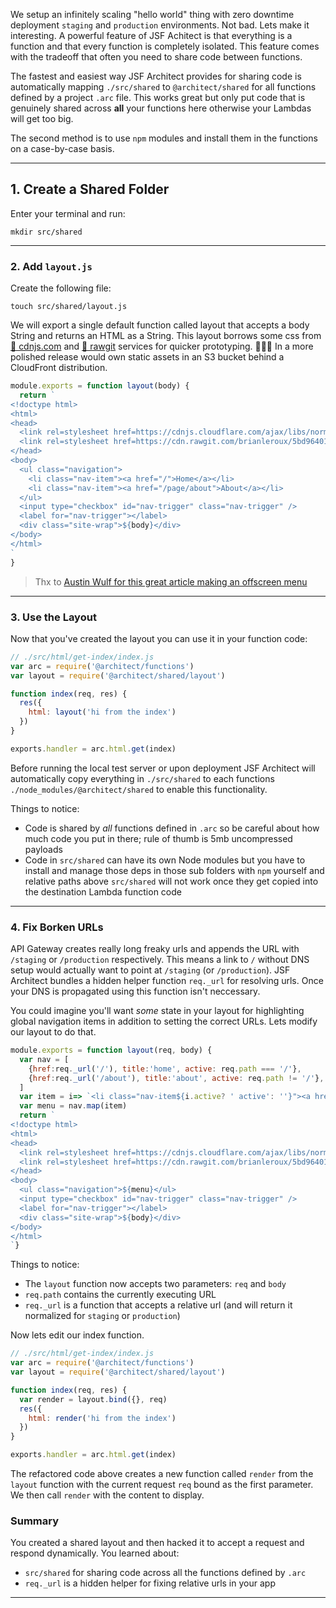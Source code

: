 We setup an infinitely scaling "hello world" thing with zero downtime deployment `staging` and `production` environments. Not bad. Lets make it interesting. A powerful feature of JSF Achitect is that everything is a function and that every function is completely isolated. This feature comes with the tradeoff that often you need to share code between functions. 

The fastest and easiest way JSF Architect provides for sharing code is automatically mapping `./src/shared` to `@architect/shared` for all functions defined by a project `.arc` file. This works great but only put code that is genuinely shared across **all** your functions here otherwise your Lambdas will get too big. 

The second method is to use `npm` modules and install them in the functions on a case-by-case basis.

---
## 1. Create a Shared Folder

Enter your terminal and run:

```
mkdir src/shared
```

---
### 2. Add `layout.js`

Create the following file:

```
touch src/shared/layout.js
```

We will export a single default function called layout that accepts a body String and returns an HTML as a String. This layout borrows some css from [🚀 cdnjs.com](https:cdnjs.com) and [🍣 rawgit](https://rawgit.com) services for quicker prototyping. 🙏🙏🙏   In a more polished release would own static assets in an S3 bucket behind a CloudFront distribution.
 
```javascript
module.exports = function layout(body) {
  return `
<!doctype html>
<html>
<head>
  <link rel=stylesheet href=https://cdnjs.cloudflare.com/ajax/libs/normalize/5.0.0/normalize.min.css>
  <link rel=stylesheet href=https://cdn.rawgit.com/brianleroux/5bd964013a6c567dcb01f4b997f6b10e/raw/decff8e49f2fef1befe6849b0919742b8e08c515/offscreen-menu.css>
</head>
<body>
  <ul class="navigation">
    <li class="nav-item"><a href="/">Home</a></li>
    <li class="nav-item"><a href="/page/about">About</a></li>
  </ul>
  <input type="checkbox" id="nav-trigger" class="nav-trigger" />
  <label for="nav-trigger"></label>
  <div class="site-wrap">${body}</div>
</body>
</html>
`
}
```

> Thx to [Austin Wulf for this great article making an offscreen menu](https://www.sitepoint.com/pure-css-off-screen-navigation-menu/)

---
### 3. Use the Layout

Now that you've created the layout you can use it in your function code:

```javascript 
// ./src/html/get-index/index.js
var arc = require('@architect/functions')
var layout = require('@architect/shared/layout')

function index(req, res) {
  res({
    html: layout('hi from the index')
  })
}

exports.handler = arc.html.get(index)
```

Before running the local test server or upon deployment JSF Architect will automatically copy everything in `./src/shared` to each functions `./node_modules/@architect/shared` to enable this functionality. 

Things to notice:

- Code is shared by _all_ functions defined in `.arc` so be careful about how much code you put in there; rule of thumb is 5mb uncompressed payloads
- Code in `src/shared` can have its own Node modules but you have to install and manage those deps in those sub folders with `npm` yourself and relative paths above `src/shared` will not work once they get copied into the destination Lambda function code

---
### 4. Fix Borken URLs

API Gateway creates really long freaky urls and appends the URL with `/staging` or `/production` respectively. This means a link to `/` without DNS setup would actually want to point at `/staging` (or `/production`). JSF Architect bundles a hidden helper function `req._url` for resolving urls. Once your DNS is propagated using this function isn't neccessary. 

You could imagine you'll want _some_ state in your layout for highlighting global navigation items in addition to setting the correct URLs. Lets modify our layout to do that.

```javascript
module.exports = function layout(req, body) {
  var nav = [
    {href:req._url('/'), title:'home', active: req.path === '/'},
    {href:req._url('/about'), title:'about', active: req.path != '/'},
  ]
  var item = i=> `<li class="nav-item${i.active? ' active': ''}"><a href=${i.href}>${i.title}</a></li>`
  var menu = nav.map(item)
  return `
<!doctype html>
<html>
<head>
  <link rel=stylesheet href=https://cdnjs.cloudflare.com/ajax/libs/normalize/5.0.0/normalize.min.css>
  <link rel=stylesheet href=https://cdn.rawgit.com/brianleroux/5bd964013a6c567dcb01f4b997f6b10e/raw/decff8e49f2fef1befe6849b0919742b8e08c515/offscreen-menu.css>
</head>
<body>
  <ul class="navigation">${menu}</ul>
  <input type="checkbox" id="nav-trigger" class="nav-trigger" />
  <label for="nav-trigger"></label>
  <div class="site-wrap">${body}</div>
</body>
</html>
`}
```

Things to notice:

- The `layout` function now accepts two parameters: `req` and `body`
- `req.path` contains the currently executing URL
- `req._url` is a function that accepts a relative url (and will return it normalized for `staging` or `production`)

Now lets edit our index function.

```javascript
// ./src/html/get-index/index.js
var arc = require('@architect/functions')
var layout = require('@architect/shared/layout')

function index(req, res) {
  var render = layout.bind({}, req)
  res({
    html: render('hi from the index')
  })
}

exports.handler = arc.html.get(index)
```

The refactored code above creates a new function called `render` from the `layout` function with the current request `req`  bound as the first parameter. We then call `render` with the content to display.

### Summary

You created a shared layout and then hacked it to accept a request and respond dynamically. You learned about:

- `src/shared` for sharing code across all the functions defined by `.arc`
- `req._url` is a hidden helper for fixing relative urls in your app

---
